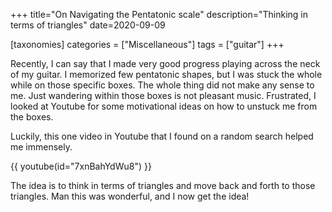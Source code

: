 +++
title="On Navigating the Pentatonic scale"
description="Thinking in terms of triangles"
date=2020-09-09

[taxonomies]
categories = ["Miscellaneous"]
tags = ["guitar"]
+++


Recently, I can say that I made very good progress playing across the neck of my guitar. I memorized few pentatonic shapes, but I was stuck the whole while on
those specific boxes. The whole thing did not make any sense to me. Just wandering within those boxes is not pleasant music. Frustrated, I looked at
Youtube for some motivational ideas on how to unstuck me from the boxes.

Luckily, this one video in Youtube that I found on a random search helped me immensely.

{{ youtube(id="7xnBahYdWu8") }}

The idea is to think in terms of triangles and move back and forth to those triangles. Man this was wonderful, and I now get the idea!